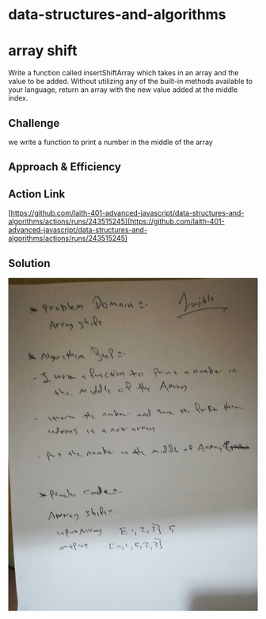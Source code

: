 # data-structures-and-algorithms

# array shift 

Write a function called insertShiftArray which takes in an array and the value to be added. Without utilizing any of the built-in methods available to your language, return an array with the new value added at the middle index.
## Challenge
<!-- Description of the challenge -->
we write a function to print a number in the middle of the  array 

## Approach & Efficiency
<!-- What approach did you take? Why? What is the Big O space/time for this approach? -->

## Action Link 

[https://github.com/laith-401-advanced-javascript/data-structures-and-algorithms/actions/runs/243515245](https://github.com/laith-401-advanced-javascript/data-structures-and-algorithms/actions/runs/243515245)

## Solution
<!-- Embedded whiteboard image -->

![IMAGE](asset/arrayShift.jpg)
